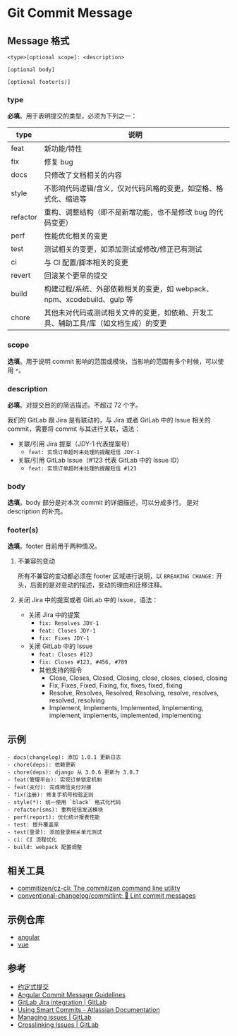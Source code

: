 
# Git Commit Message

## Message 格式

    <type>[optional scope]: <description>

    [optional body]

    [optional footer(s)]

### type

**必填**。用于表明提交的类型，必须为下列之一：

| type | 说明 |
|---|---|
| feat | 新功能/特性 |
| fix | 修复 bug |
| docs | 只修改了文档相关的内容 |
| style | 不影响代码逻辑/含义，仅对代码风格的变更，如空格、格式化、缩进等 |
| refactor | 重构、调整结构（即不是新增功能，也不是修改 bug 的代码变更） |
| perf | 性能优化相关的变更 |
| test | 测试相关的变更，如添加测试或修改/修正已有测试 |
| ci | 与 CI 配置/脚本相关的变更 |
| revert | 回滚某个更早的提交 |
| build | 构建过程/系统、外部依赖相关的变更，如 webpack、npm、xcodebuild、gulp 等 |
| chore | 其他未对代码或测试相关文件的变更，如依赖、开发工具、辅助工具/库（如文档生成）的变更 |

### scope

**选填**。用于说明 commit 影响的范围或模块，当影响的范围有多个时候，可以使用 `*`。

### description

**必填**。对提交目的的简洁描述。不超过 72 个字。

我们的 GitLab 跟 Jira 是有联动的，与 Jira 或者 GitLab 中的 Issue 相关的 commit，需要将 commit 与其进行关联，语法：

- 关联/引用 Jira 提案（JDY-1 代表提案号）
	- `feat: 实现订单超时未处理的提醒短信 JDY-1`
- 关联/引用 GitLab Issue（\#123 代表 GitLab 中的 Issue ID）
	- `feat: 实现订单超时未处理的提醒短信 #123`

### body

**选填**。body 部分是对本次 commit 的详细描述，可以分成多行。 是对 description 的补充。

### footer(s)

**选填**。footer 目前用于两种情况。

1. 不兼容的变动

    所有不兼容的变动都必须在 footer 区域进行说明，以 `BREAKING CHANGE:` 开头，后面的是对变动的描述，变动的理由和迁移注释。

2. 关闭 Jira 中的提案或者 GitLab 中的 Issue，语法：

    - 关闭 Jira 中的提案
        - `fix: Resolves JDY-1`
        - `feat: Closes JDY-1`
        - `fix: Fixes JDY-1`
    - 关闭 GitLab 中的 Issue
        - `feat: Closes #123`
        - `fix: Closes #123, #456, #789`
        - 其他支持的指令
            - Close, Closes, Closed, Closing, close, closes, closed, closing
            - Fix, Fixes, Fixed, Fixing, fix, fixes, fixed, fixing
            - Resolve, Resolves, Resolved, Resolving, resolve, resolves, resolved, resolving
            - Implement, Implements, Implemented, Implementing, implement, implements, implemented, implementing

## 示例

``` text
- docs(changelog): 添加 1.0.1 更新日志
- chore(deps): 依赖更新
- chore(deps): django 从 3.0.6 更新为 3.0.7
- feat(管理平台): 实现订单锁定机制
- feat(支付): 完成微信支付对接
- fix(注册): 修复手机号校验正则
- style(*): 统一使用 `black` 格式化代码
- refactor(sms): 重构短信发送模块
- perf(report): 优化统计报表性能
- test: 提升覆盖率
- test(登录): 添加登录相关单元测试
- ci: CI 流程优化
- build: webpack 配置调整
```

## 相关工具

- [commitizen/cz-cli: The commitizen command line utility](https://github.com/commitizen/cz-cli)
- [conventional-changelog/commitlint: 📓 Lint commit messages](https://github.com/conventional-changelog/commitlint)

## 示例仓库

- [angular](https://github.com/angular/angular/commits/master)
- [vue](https://github.com/vuejs/vue/commits/dev)

## 参考

- [约定式提交](https://www.conventionalcommits.org/zh-hans/)
- [Angular Commit Message Guidelines](https://github.com/angular/angular/blob/master/CONTRIBUTING.md#commit)
- [GitLab Jira integration | GitLab](https://docs.gitlab.com/ee/user/project/integrations/jira.html)
- [Using Smart Commits - Atlassian Documentation](https://confluence.atlassian.com/fisheye/using-smart-commits-960155400.html)
- [Managing issues | GitLab](https://docs.gitlab.com/ee/user/project/issues/managing_issues.html#closing-issues-automatically)
- [Crosslinking Issues | GitLab](https://docs.gitlab.com/ee/user/project/issues/crosslinking_issues.html)
